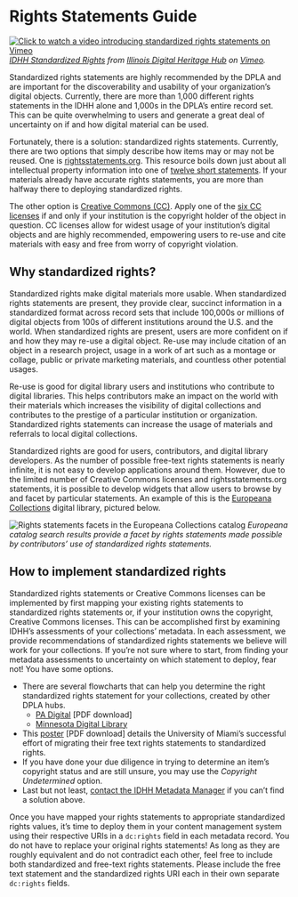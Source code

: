 # Rights Statements Guide

[![Click to watch a video introducing standardized rights statements on Vimeo](/public/static/static/local/illinois/standardized-rights-video.png "Click to watch a video introducing standardized rights statements")](https://vimeo.com/391276209)
_[IDHH Standardized Rights](https://vimeo.com/391276209) from [Illinois Digital Heritage Hub](https://vimeo.com/user64994398) on [Vimeo](https://vimeo.com/)._

Standardized rights statements are highly recommended by the DPLA and are important for the discoverability and usability of your organization’s digital objects. Currently, there are more than 1,000 different rights statements in the IDHH alone and 1,000s in the DPLA’s entire record set. This can be quite overwhelming to users and generate a great deal of uncertainty on if and how digital material can be used.

Fortunately, there is a solution: standardized rights statements. Currently, there are two options that simply describe how items may or may not be reused. One is [rightsstatements.org](https://rightsstatements.org/en/). This resource boils down just about all intellectual property information into one of [twelve short statements](https://rightsstatements.org/page/1.0/). If your materials already have accurate rights statements, you are more than halfway there to deploying standardized rights.

The other option is [Creative Commons (CC)](https://creativecommons.org/). Apply one of the [six CC licenses](https://creativecommons.org/share-your-work/licensing-examples/) if and only if your institution is the copyright holder of the object in question. CC licenses allow for widest usage of your institution’s digital objects and are highly recommended, empowering users to re-use and cite materials with easy and free from worry of copyright violation.

## Why standardized rights?

Standardized rights make digital materials more usable. When standardized rights statements are present, they provide clear, succinct information in a standardized format across record sets that include 100,000s or millions of digital objects from 100s of different institutions around the U.S. and the world. When standardized rights are present, users are more confident on if and how they may re-use a digital object. Re-use may include citation of an object in a research project, usage in a work of art such as a montage or collage, public or private marketing materials, and countless other potential usages.

Re-use is good for digital library users and institutions who contribute to digital libraries. This helps contributors make an impact on the world with their materials which increases the visibility of digital collections and contributes to the prestige of a particular institution or organization. Standardized rights statements can increase the usage of materials and referrals to local digital collections.

Standardized rights are good for users, contributors, and digital library developers. As the number of possible free-text rights statements is nearly infinite, it is not easy to develop applications around them. However, due to the limited number of Creative Commons licenses and rightsstatements.org statements, it is possible to develop widgets that allow users to browse by and facet by particular statements. An example of this is the [Europeana Collections](https://www.europeana.eu/portal/en) digital library, pictured below.

![Rights statements facets in the Europeana Collections catalog](/public/static/static/local/illinois/europeana-reuse-facets.png "Rights statements facets in the Europeana Collections catalog")
_Europeana catalog search results provide a facet by rights statements made possible by contributors’ use of standardized rights statements._

## How to implement standardized rights

Standardized rights statements or Creative Commons licenses can be implemented by first mapping your existing rights statements to standardized rights statements or, if your institution owns the copyright, Creative Commons licenses. This can be accomplished first by examining IDHH’s assessments of your collections’ metadata. In each assessment, we provide recommendations of standardized rights statements we believe will work for your collections. If you’re not sure where to start, from finding your metadata assessments to uncertainty on which statement to deploy, fear not! You have some options.

- There are several flowcharts that can help you determine the right standardized rights statement for your collections, created by other DPLA hubs.
    - [PA Digital](http://bit.ly/RightsTool) \[PDF download\]
    - [Minnesota Digital Library](http://hdl.handle.net/11299/210229)
- This [poster](https://scholarlyrepository.miami.edu/cgi/viewcontent.cgi?article=1001&context=librarypapers) \[PDF download\] details the University of Miami’s successful effort of migrating their free text rights statements to standardized rights.
- If you have done your due diligence in trying to determine an item’s copyright status and are still unsure, you may use the _Copyright Undetermined_ option.
- Last but not least, [contact the IDHH Metadata Manager](/about/contact) if you can’t find a solution above.

Once you have mapped your rights statements to appropriate standardized rights values, it’s time to deploy them in your content management system using their respective URIs in a `dc:rights` field in each metadata record. You do not have to replace your original rights statements! As long as they are roughly equivalent and do not contradict each other, feel free to include both standardized and free-text rights statements. Please include the free text statement and the standardized rights URI each in their own separate `dc:rights` fields.
